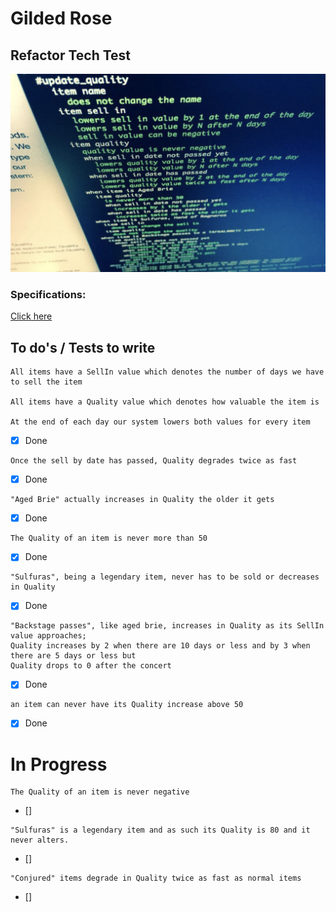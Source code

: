 # Gilded Rose

## Refactor Tech Test

![](markdownimg.png)

### Specifications:

[Click here](specification)

## To do's / Tests to write

```
All items have a SellIn value which denotes the number of days we have to sell the item

All items have a Quality value which denotes how valuable the item is

At the end of each day our system lowers both values for every item
```

- [x] Done

```
Once the sell by date has passed, Quality degrades twice as fast
```

- [x] Done

```
"Aged Brie" actually increases in Quality the older it gets
```

- [x] Done

```
The Quality of an item is never more than 50
```

- [x] Done

```
"Sulfuras", being a legendary item, never has to be sold or decreases in Quality
```

- [x] Done

```
"Backstage passes", like aged brie, increases in Quality as its SellIn value approaches;
Quality increases by 2 when there are 10 days or less and by 3 when there are 5 days or less but
Quality drops to 0 after the concert
```

- [x] Done

```
an item can never have its Quality increase above 50
```

- [x] Done

# In Progress

```
The Quality of an item is never negative
```

- []

```
"Sulfuras" is a legendary item and as such its Quality is 80 and it never alters.
```

- []

```
"Conjured" items degrade in Quality twice as fast as normal items
```

- []
